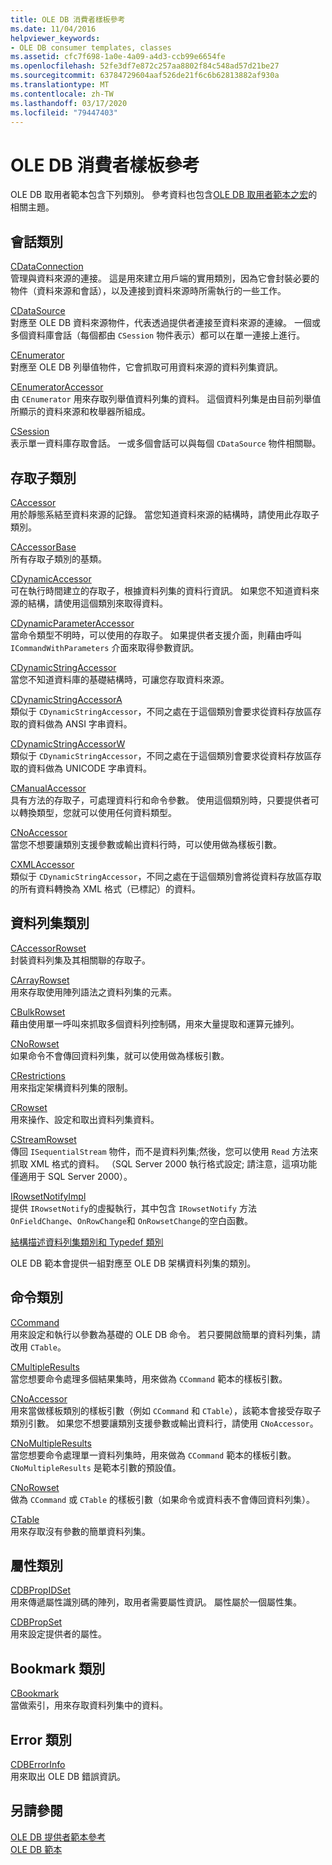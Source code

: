 ```yaml
---
title: OLE DB 消費者樣板參考
ms.date: 11/04/2016
helpviewer_keywords:
- OLE DB consumer templates, classes
ms.assetid: cfc7f698-1a0e-4a09-a4d3-ccb99e6654fe
ms.openlocfilehash: 52fe3df7e872c257aa8802f84c548ad57d21be27
ms.sourcegitcommit: 63784729604aaf526de21f6c6b62813882af930a
ms.translationtype: MT
ms.contentlocale: zh-TW
ms.lasthandoff: 03/17/2020
ms.locfileid: "79447403"
---
```

# <a name="ole-db-consumer-templates-reference"></a>OLE DB 消費者樣板參考

OLE DB 取用者範本包含下列類別。 參考資料也包含[OLE DB 取用者範本之宏](../../data/oledb/macros-and-global-functions-for-ole-db-consumer-templates.md)的相關主題。

## <a name="session-classes"></a>會話類別

[CDataConnection](../../data/oledb/cdataconnection-class.md)<br/>
管理與資料來源的連接。 這是用來建立用戶端的實用類別，因為它會封裝必要的物件（資料來源和會話），以及連接到資料來源時所需執行的一些工作。

[CDataSource](../../data/oledb/cdatasource-class.md)<br/>
對應至 OLE DB 資料來源物件，代表透過提供者連接至資料來源的連線。 一個或多個資料庫會話（每個都由 `CSession` 物件表示）都可以在單一連接上進行。

[CEnumerator](../../data/oledb/cenumerator-class.md)<br/>
對應至 OLE DB 列舉值物件，它會抓取可用資料來源的資料列集資訊。

[CEnumeratorAccessor](../../data/oledb/cenumeratoraccessor-class.md)<br/>
由 `CEnumerator` 用來存取列舉值資料列集的資料。 這個資料列集是由目前列舉值所顯示的資料來源和枚舉器所組成。

[CSession](../../data/oledb/csession-class.md)<br/>
表示單一資料庫存取會話。 一或多個會話可以與每個 `CDataSource` 物件相關聯。

## <a name="accessor-classes"></a>存取子類別

[CAccessor](../../data/oledb/caccessor-class.md)<br/>
用於靜態系結至資料來源的記錄。 當您知道資料來源的結構時，請使用此存取子類別。

[CAccessorBase](../../data/oledb/caccessorbase-class.md)<br/>
所有存取子類別的基類。

[CDynamicAccessor](../../data/oledb/cdynamicaccessor-class.md)<br/>
可在執行時間建立的存取子，根據資料列集的資料行資訊。 如果您不知道資料來源的結構，請使用這個類別來取得資料。

[CDynamicParameterAccessor](../../data/oledb/cdynamicparameteraccessor-class.md)<br/>
當命令類型不明時，可以使用的存取子。 如果提供者支援介面，則藉由呼叫 `ICommandWithParameters` 介面來取得參數資訊。

[CDynamicStringAccessor](../../data/oledb/cdynamicstringaccessor-class.md)<br/>
當您不知道資料庫的基礎結構時，可讓您存取資料來源。

[CDynamicStringAccessorA](../../data/oledb/cdynamicstringaccessora-class.md)<br/>
類似于 `CDynamicStringAccessor`，不同之處在于這個類別會要求從資料存放區存取的資料做為 ANSI 字串資料。

[CDynamicStringAccessorW](../../data/oledb/cdynamicstringaccessorw-class.md)<br/>
類似于 `CDynamicStringAccessor`，不同之處在于這個類別會要求從資料存放區存取的資料做為 UNICODE 字串資料。

[CManualAccessor](../../data/oledb/cmanualaccessor-class.md)<br/>
具有方法的存取子，可處理資料行和命令參數。 使用這個類別時，只要提供者可以轉換類型，您就可以使用任何資料類型。

[CNoAccessor](../../data/oledb/cnoaccessor-class.md)<br/>
當您不想要讓類別支援參數或輸出資料行時，可以使用做為樣板引數。

[CXMLAccessor](../../data/oledb/cxmlaccessor-class.md)<br/>
類似于 `CDynamicStringAccessor`，不同之處在于這個類別會將從資料存放區存取的所有資料轉換為 XML 格式（已標記）的資料。

## <a name="rowset-classes"></a>資料列集類別

[CAccessorRowset](../../data/oledb/caccessorrowset-class.md)<br/>
封裝資料列集及其相關聯的存取子。

[CArrayRowset](../../data/oledb/carrayrowset-class.md)<br/>
用來存取使用陣列語法之資料列集的元素。

[CBulkRowset](../../data/oledb/cbulkrowset-class.md)<br/>
藉由使用單一呼叫來抓取多個資料列控制碼，用來大量提取和運算元據列。

[CNoRowset](../../data/oledb/cnorowset-class.md)<br/>
如果命令不會傳回資料列集，就可以使用做為樣板引數。

[CRestrictions](../../data/oledb/crestrictions-class.md)<br/>
用來指定架構資料列集的限制。

[CRowset](../../data/oledb/crowset-class.md)<br/>
用來操作、設定和取出資料列集資料。

[CStreamRowset](../../data/oledb/cstreamrowset-class.md)<br/>
傳回 `ISequentialStream` 物件，而不是資料列集;然後，您可以使用 `Read` 方法來抓取 XML 格式的資料。 （SQL Server 2000 執行格式設定; 請注意，這項功能僅適用于 SQL Server 2000）。

[IRowsetNotifyImpl](../../data/oledb/irowsetnotifyimpl-class.md)<br/>
提供 `IRowsetNotify`的虛擬執行，其中包含 `IRowsetNotify` 方法 `OnFieldChange`、`OnRowChange`和 `OnRowsetChange`的空白函數。

[結構描述資料列集類別和 Typedef 類別](../../data/oledb/schema-rowset-classes-and-typedef-classes.md)

OLE DB 範本會提供一組對應至 OLE DB 架構資料列集的類別。

## <a name="command-classes"></a>命令類別

[CCommand](../../data/oledb/ccommand-class.md)<br/>
用來設定和執行以參數為基礎的 OLE DB 命令。 若只要開啟簡單的資料列集，請改用 `CTable`。

[CMultipleResults](../../data/oledb/cmultipleresults-class.md)<br/>
當您想要命令處理多個結果集時，用來做為 `CCommand` 範本的樣板引數。

[CNoAccessor](../../data/oledb/cnoaccessor-class.md)<br/>
用來當做樣板類別的樣板引數（例如 `CCommand` 和 `CTable`），該範本會接受存取子類別引數。 如果您不想要讓類別支援參數或輸出資料行，請使用 `CNoAccessor`。

[CNoMultipleResults](../../data/oledb/cnomultipleresults-class.md)<br/>
當您想要命令處理單一資料列集時，用來做為 `CCommand` 範本的樣板引數。 `CNoMultipleResults` 是範本引數的預設值。

[CNoRowset](../../data/oledb/cnorowset-class.md)<br/>
做為 `CCommand` 或 `CTable` 的樣板引數（如果命令或資料表不會傳回資料列集）。

[CTable](../../data/oledb/ctable-class.md)<br/>
用來存取沒有參數的簡單資料列集。

## <a name="property-classes"></a>屬性類別

[CDBPropIDSet](../../data/oledb/cdbpropidset-class.md)<br/>
用來傳遞屬性識別碼的陣列，取用者需要屬性資訊。 屬性屬於一個屬性集。

[CDBPropSet](../../data/oledb/cdbpropset-class.md)<br/>
用來設定提供者的屬性。

## <a name="bookmark-class"></a>Bookmark 類別

[CBookmark](../../data/oledb/cbookmark-class.md)<br/>
當做索引，用來存取資料列集中的資料。

## <a name="error-class"></a>Error 類別

[CDBErrorInfo](../../data/oledb/cdberrorinfo-class.md)<br/>
用來取出 OLE DB 錯誤資訊。

## <a name="see-also"></a>另請參閱

[OLE DB 提供者範本參考](../../data/oledb/ole-db-provider-templates-reference.md)<br/>
[OLE DB 範本](../../data/oledb/ole-db-templates.md)